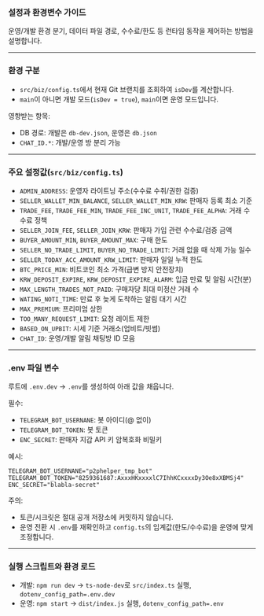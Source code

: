 ### 설정과 환경변수 가이드

운영/개발 환경 분기, 데이터 파일 경로, 수수료/한도 등 런타임 동작을 제어하는 방법을 설명합니다.

---

### 환경 구분

- `src/biz/config.ts`에서 현재 Git 브랜치를 조회하여 `isDev`를 계산합니다.
- `main`이 아니면 개발 모드(`isDev = true`), `main`이면 운영 모드입니다.

영향받는 항목:

- DB 경로: 개발은 `db-dev.json`, 운영은 `db.json`
- `CHAT_ID.*`: 개발/운영 방 분리 가능

---

### 주요 설정값(`src/biz/config.ts`)

- `ADMIN_ADDRESS`: 운영자 라이트닝 주소(수수료 수취/권한 검증)
- `SELLER_WALLET_MIN_BALANCE`, `SELLER_WALLET_MIN_KRW`: 판매자 등록 최소 기준
- `TRADE_FEE`, `TRADE_FEE_MIN`, `TRADE_FEE_INC_UNIT`, `TRADE_FEE_ALPHA`: 거래 수수료 정책
- `SELLER_JOIN_FEE`, `SELLER_JOIN_KRW`: 판매자 가입 관련 수수료/검증 금액
- `BUYER_AMOUNT_MIN`, `BUYER_AMOUNT_MAX`: 구매 한도
- `SELLER_NO_TRADE_LIMIT`, `BUYER_NO_TRADE_LIMIT`: 거래 없을 때 삭제 가능 일수
- `SELLER_TODAY_ACC_AMOUNT_KRW_LIMIT`: 판매자 일일 누적 한도
- `BTC_PRICE_MIN`: 비트코인 최소 가격(급변 방지 안전장치)
- `KRW_DEPOSIT_EXPIRE`, `KRW_DEPOSIT_EXPIRE_ALARM`: 입금 만료 및 알림 시간(분)
- `MAX_LENGTH_TRADES_NOT_PAID`: 구매자당 최대 미정산 거래 수
- `WATING_NOTI_TIME`: 만료 후 늦게 도착하는 알림 대기 시간
- `MAX_PREMIUM`: 프리미엄 상한
- `TOO_MANY_REQUEST_LIMIT`: 요청 레이트 제한
- `BASED_ON_UPBIT`: 시세 기준 거래소(업비트/빗썸)
- `CHAT_ID`: 운영/개발 알림 채팅방 ID 모음

---

### .env 파일 변수

루트에 `.env.dev` → `.env`를 생성하여 아래 값을 채웁니다.

필수:

- `TELEGRAM_BOT_USERNANE`: 봇 아이디(@ 없이)
- `TELEGRAM_BOT_TOKEN`: 봇 토큰
- `ENC_SECRET`: 판매자 지갑 API 키 암복호화 비밀키

예시:

```
TELEGRAM_BOT_USERNANE="p2phelper_tmp_bot"
TELEGRAM_BOT_TOKEN="8259361687:AxxxHKxxxxlC7IhhKCxxxxDy3Oe8xXBMSj4"
ENC_SECRET="blabla-secret"
```

주의:

- 토큰/시크릿은 절대 공개 저장소에 커밋하지 않습니다.
- 운영 전환 시 `.env`를 재확인하고 `config.ts`의 임계값(한도/수수료)을 운영에 맞게 조정합니다.

---

### 실행 스크립트와 환경 로드

- 개발: `npm run dev` → `ts-node-dev`로 `src/index.ts` 실행, `dotenv_config_path=.env.dev`
- 운영: `npm start` → `dist/index.js` 실행, `dotenv_config_path=.env`
